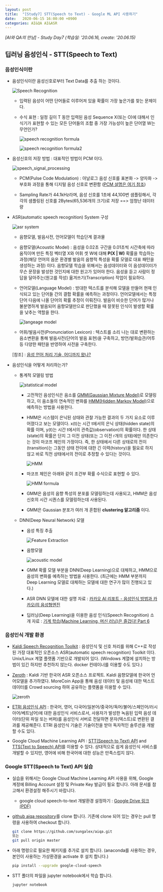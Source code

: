```yaml
---
layout: post
title:  "[Study7] STT(Speech to Text) - Google ML API 사용하기"
date:   2020-06-15 16:00:00 +0900
categories: AI&QA AI&ASR
---
```


*[AI와 QA의 만남] - Study Day7 (학습일: '20.06.16, create: '20.06.15)*

## 딥러닝 음성인식 - STT(Speech to Text)

### 음성인식이란

- 음성인식이란 음성신호로부터 Text Data를 추출 하는 것이다.

  ![Speech Recognition](/img/study7/speech_recognition.png)

  - 입력된 음성이 어떤 단어들로 이루어져 있을 확률이 가장 높은가를 찾는 문제이다.

  - 수식 표현 : 일정 길이 T 동안 입력된 음성 Sequence X(또는 O)에 대해서 인식기가 표현할 수 있는 모든 단어들의 조합 중 가장 가능성이 높은 단어열 W는 무언인가?

    ![speech recognition formula](/img/study7/speech_recognition_formula.png)

    ![speech recognition formula2](/img/study7/speech_recognition_formula2.png)

- 음성신호의 저장 방법 : 대표적인 방법이 PCM 이다.

  ![speech_signal_processing](/img/study7/speech_signal_processing.png)

  - PCM(Pulse Code Modulation) : 아날로그 음성 신호를 표본화 -> 양자화 -> 부호화 과정을 통해 디지털 음성 신호로 변환함 ([PCM 설명은 여기 참조](https://mintnlatte.tistory.com/310))

  - Sampling Rate가 44.1kHz라며, 음성 신호를 1초에 44,100번 샘플링해서, 각각의 샘플링된 신호를 2Bytes(65,536개의 크기)로 저장 ==> 엄청난 데이터량

- ASR(automatic speech recognition) System 구성

  ![asr system](/img/study7/asr_system.png)

  - 음향모델, 발음사전, 언어모델이 학습단계 결과물

  - 음향모델(Acoustic Model) : 음성을 0.02초 구간을 0.01초씩 시간축에 따라 움직이며 만든 특징 벡터열 X와 어휘 셋 W에 대해 **P(X | W)** 확률을 학습하는 과정(해당 언어의 음운 환경별 발음의 음향적 특성을 확률 모델로 대표 패턴을 생성하는 과정) 이다. 음향모델 학습을 위해서는 음성데이터와 이 음성데이터가 무슨 문장을 발성한 것인지에 대한 원고가 있어야 한다. 음성을 듣고 사람이 정답을 달아주는(원고를 작성) 옮겨쓰기(Transcription) 작업이 필요하다.

  - 언어모델(Language Model) : 방대한 텍스트를 분석해 모델을 만들어 현재 인식되고 있는 단어들 간의 결합 확률을 예측하는 과정이다. 언어모델에서는 특정 단어 다음에 나올 단어의 확률 추정이 이뤄진다. 발음이 비슷한 단어가 많거나 불분명하게 발음되어 음향모델만으로 판단했을 때 잘못된 인식이 발생할 확률을 낮추는 역할을 한다.

    ![langeage model](/img/study7/language_model_formula.png)

  - 어휘/발음사전(Pronunciation Lexicon) : 텍스트를 소리 나는 대로 변환하는 음소변환을 통해 발음사전(단어의 발음 표현)을 구축하고, 방언/발화습관/어투 등 다양한 패턴을 반영하여 사전을 구축한다.
  
  \[참조] : [음성 언어 처리 기술, 어디까지 왔나?](https://www.korean.go.kr/nkview/nklife/2017_4/27_0405.pdf)

- 음성인식을 어떻게 처리하는가?

  - 통계적 모델링 방법

    ![statistical model](/img/study7/how_we_do_asr.png)

    - 고전적인 음성인식은 음소를 [GMM(Gaussian Mixture Model)](https://untitledtblog.tistory.com/133)로 모델링 하고, 이 음소들의 연속적인 변화를 [HMM(Hidden Markov Model)](https://ratsgo.github.io/machine%20learning/2017/03/18/HMMs/)으로 예측하는 방법을 사용한다.

    - HMM은 시스템이 은닉된 상태와 관찰 가능한 결과의 두 가지 요소로 이루어졌다고 보는 모델이다. x(t)는 시간 t에서의 은닉 상태(hidden state)의 확률 이며, y(t)는 시간 t에서의 관측값(observation)의 확률이다. 한 상태(state)의 확률은 단지 그 이전 상태(또는 그 이전 r개의 상태)에만 의존한다는 것이 마코프 체인의 가정이다. 즉, 한 상태에서 다른 상태로의 전이(transition)는 그동안 상태 전이에 대한 긴 이력(history)을 필요로 하지 않고 바로 직전 상태에서의 전이로 추정할 수 있다는 것이다.

      ![HMM](/img/study7/HMM.png)

    - 마코프 체인은 아래와 같이 조건부 확률 수식으로 표현할 수 있다.

      ![HMM formula](/img/study7/HMM_formula.png)

    - GMM은 음성의 음향 특성의 분포를 모델링하는데 사용되고, HMM은 음성 신호의 시간 시퀀스를 모델링하는데 사용된다.

    - GMM은 Gaussian 분포가 여러 개 혼합된 **clustering 알고리즘** 이다. 

  - DNN(Deep Neural Network) 모델

    - 음성 특징 추출

      ![Feature Extraction](/img/study7/feature_extraction.png)

    - 음향모델

      ![acoustic model](/img/study7/DNN-acoustic_model.png)

    - GMM 확률 모델 부분을 DNN(Deep Learning)으로 대체하고, HMM으로 음성의 변화를 예측하는 방법을 사용한다. (최근에는 HMM 부분까지 Deep Learning 모델로 대체하는 모델에 대한 연구가 많이 진행되고 있다.)

    - ASR DNN 모델에 대한 설명 자료 : [카카오 AI 리포트 - 음성인식 방법과 카카오i의 음성형엔진](https://brunch.co.kr/@kakao-it/105)

    - 딥러닝(Deep Learning)을 이용한 음성 인식(Speech Recognition) 소개 자료 : [기계 학습(Machine Learning, 머신 러닝)은 즐겁다! Part 6](https://medium.com/@jongdae.lim/기계-학습-machine-learning-은-즐겁다-part-6-eb0ed6b0ed1d)

### 음성인식 개발 환경

- [Kaldi Speech Recognition Toolkit](https://github.com/kaldi-asr/kaldi) : 음성인식 및 신호 처리를 위해 C++로 작성된 가장 대표적인 오픈소스 ASR(automatic speech recognition) Toolkit 이다. Unix/Linux 계열 플랫폼 기반으로 개발되어 있다. (Windows 계열에 설치하는 방법이 있긴 하지만 추천하지 않는다. docker 컨테이너를 이용할 수도 있다.)

- [Zeroth](https://github.com/goodatlas/zeroth) : Kaldi 기반 한국어 ASR 오픈소스 프로젝트. Kaldi 음향모델에 한국어 언어모델을 추가하였다. MoreCoin App을 통해 음성 데이터 및 음성에 대한 텍스트 데이터를 Crowd sourcing 하여 공유하는 플랫폼을 이용할 수 있다.

  ![zeroth](/img/study7/Zeroth.png)

- [ETRI 음성인식 API](http://aiopen.etri.re.kr/guide_recognition.php#group01) : 한국어, 영어, 다국어(일본어/중국어/독어/불어/스페인어/러시아어/베트남어)에 대한 음성인식 서비스로서, 사용자가 발성한 녹음된 입력 음성 데이터(단위 파일 또는 버퍼)를 음성인식 서버로 전달하면 문자(텍스트)로 변환된 결과를 제공해준다. ETRI 음성인식 기술은 기술이전을 받아 독자적인 솔루션을 개발할 수도 있다.

- Google Cloud Machine Learning API : [STT(Speech to Text) API](https://cloud.google.com/speech-to-text?hl=ko) and [TTS(Text to Speech) API](https://cloud.google.com/text-to-speech?hl=ko)를 이용할 수 있다. 상대적으로 쉽게 음성인식 서비스를 개발할 수 있지만, 영어에 비해 한국어에 대한 성능은 만족스럽지 않다.

### Google STT(Speech to Text) API 실습

- 실습을 위해서는 Google Cloud Machine Learning API 사용을 위해, Google 계정에 Billing Account 설정 및 Private Key 발급이 필요 합니다.
아래 문서를 참고해서 환경설정 해주시기 바랍니다.
 
  - google cloud speech-to-text 개발환경 설정하기 : [Google Drive 링크(PDF)](https://drive.google.com/file/d/1IohYNCIXnQNZnGMJQks58hc3evzkMMld/view?usp=sharing)

- [github aiqa repository](https://github.com/sungalex/aiqa)를 clone 합니다. 기존에 clone 되어 있는 경우는 pull 명령을 사용하여 checkout 합니다.

  ~~~bash
  git clone https://github.com/sungalex/aiqa.git
  또는
  git pull origin master
  ~~~

- 아래 명령으로 필요한 패키지를 추가로 설치 합니다. (anaconda를 사용하는 경우, 본인이 사용하는 가상환경을 activate 후 설치 합니다.)

  ~~~bash
  pip install --upgrade google-cloud-speech
  ~~~

- STT 폴더의 파일을 jupyter notebook에서 학습 합니다. 

  ~~~bash
  jupyter notebook
  ~~~
